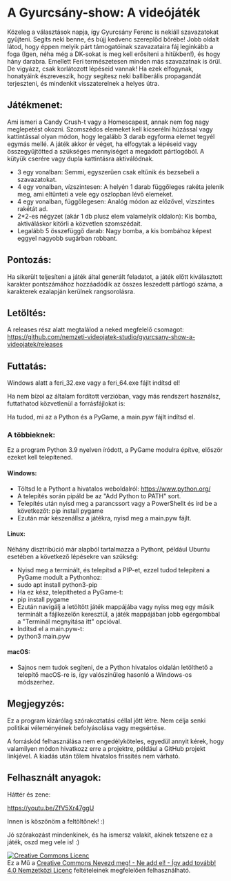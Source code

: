 # A Gyurcsány-show: A videójáték
Közeleg a választások napja, így Gyurcsány Ferenc is nekiáll szavazatokat gyűjteni. Segíts neki benne, és bújj kedvenc szereplőd bőrébe! Jobb oldalt látod, hogy éppen melyik párt támogatóinak szavazataira fáj leginkább a foga (Igen, néha még a DK-sokat is meg kell erősíteni a hitükben!), és hogy hány darabra. Emellett Feri természetesen minden más szavazatnak is örül. De vigyázz, csak korlátozott lépéseid vannak! Ha ezek elfogynak, honatyáink észreveszik, hogy segítesz neki balliberális propagandát terjeszteni, és mindenkit visszaterelnek a helyes útra.

## Játékmenet:
Ami ismeri a Candy Crush-t vagy a Homescapest, annak nem fog nagy meglepetést okozni. Szomszédos elemeket kell kicserélni húzással vagy kattintással olyan módon, hogy legalább 3 darab egyforma elemet tegyél egymás mellé. A játék akkor ér véget, ha elfogytak a lépéseid vagy összegyűjtötted a szükséges mennyiséget a megadott pártlogóból. A kütyük cserére vagy dupla kattintásra aktiválódnak.
 - 3 egy vonalban: Semmi, egyszerűen csak eltűnik és bezsebeli a szavazatokat.
 - 4 egy vonalban, vízszintesen: A helyén 1 darab függőleges rakéta jelenik meg, ami eltűnteti a vele egy oszlopban lévő elemeket.
 - 4 egy vonalban, függőlegesen: Analóg módon az előzővel, vízszintes rakétát ad.
 - 2*2-es négyzet (akár 1 db plusz elem valamelyik oldalon): Kis bomba, aktiváláskor kitörli a közvetlen szomszédait.
 - Legalább 5 összefüggő darab: Nagy bomba, a kis bombához képest eggyel nagyobb sugárban robbant.

## Pontozás:
Ha sikerült teljesíteni a játék által generált feladatot, a játék előtt kiválasztott karakter pontszámához hozzáadódik az összes leszedett pártlogó száma, a karakterek ezalapján kerülnek rangsorolásra.

## Letöltés:
A releases rész alatt megtalálod a neked megfelelő csomagot: https://github.com/nemzeti-videojatek-studio/gyurcsany-show-a-videojatek/releases

## Futtatás:
Windows alatt a feri_32.exe vagy a feri_64.exe fájlt indítsd el!

Ha nem bízol az általam fordított verzióban, vagy más rendszert használsz, futtathatod közvetlenül a forrásfájlokat is:

Ha tudod, mi az a Python és a PyGame, a main.pyw fájlt indítsd el.
### A többieknek:
Ez a program Python 3.9 nyelven íródott, a PyGame modulra építve, először ezeket kell telepítened.
#### Windows:
 - Töltsd le a Pythont a hivatalos weboldalról: https://www.python.org/
 - A telepítés során pipáld be az "Add Python to PATH" sort.
 - Telepítés után nyisd meg a parancssort vagy a PowerShellt és írd be a következőt: pip install pygame
 - Ezután már készenállsz a játékra, nyisd meg a main.pyw fájlt.
#### Linux:
Néhány disztribúció már alapból tartalmazza a Pythont, például Ubuntu esetében a következő lépésekre van szükség:
 - Nyisd meg a terminált, és telepítsd a PIP-et, ezzel tudod telepíteni a PyGame modult a Pythonhoz:
 - sudo apt install python3-pip
 - Ha ez kész, telepítheted a PyGame-t:
 - pip install pygame
 - Ezután navigálj a letöltött játék mappájába vagy nyiss meg egy másik terminált a fájlkezelőn keresztül, a játék mappájában jobb egérgombbal a "Terminál megnyitása itt" opcióval.
 - Indítsd el a main.pyw-t:
 - python3 main.pyw
#### macOS:
 - Sajnos nem tudok segíteni, de a Python hivatalos oldalán letölthető a telepítő macOS-re is, így valószínűleg hasonló a Windows-os módszerhez.

## Megjegyzés:

Ez a program kizárólag szórakoztatási céllal jött létre. Nem célja senki politikai véleményének befolyásolása vagy megsértése.

A forráskód felhasználása nem engedélyköteles, egyedül annyit kérek, hogy valamilyen módon hivatkozz erre a projektre, például a GitHub projekt linkjével. A kiadás után tőlem hivatalos frissítés nem várható.

## Felhasznált anyagok:
Háttér és zene:

https://youtu.be/ZfV5Xr47ggU

Innen is köszönöm a feltöltőnek! :)

Jó szórakozást mindenkinek, és ha ismersz valakit, akinek tetszene ez a játék, oszd meg vele is! :)

<a rel="license" href="http://creativecommons.org/licenses/by-nc-sa/4.0/"><img alt="Creative Commons Licenc" style="border-width:0" src="https://i.creativecommons.org/l/by-nc-sa/4.0/88x31.png" /></a><br />Ez a Mű a <a rel="license" href="http://creativecommons.org/licenses/by-nc-sa/4.0/">Creative Commons Nevezd meg! - Ne add el! - Így add tovább! 4.0 Nemzetközi Licenc</a> feltételeinek megfelelően felhasználható.
